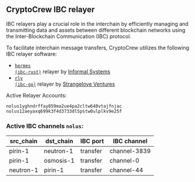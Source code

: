 ## CryptoCrew IBC relayer
IBC relayers play a crucial role in the interchain by efficiently managing and transmitting data and assets between different blockchain networks using the Inter-Blockchain Communication (IBC) protocol.

To facilitate interchain message transfers, CryptoCrew utilizes the following IBC relayer software: 
- <a href="https://github.com/informalsystems/hermes"><code>hermes (ibc-rust)</code></a> relayer by [Informal Systems](https://github.com/informalsystems)
- <a href="https://github.com/cosmos/relayer"><code>rly (ibc-go)</code></a> relayer by [Strangelove Ventures](https://github.com/strangelove-ventures)

Active Relayer Accounts:
```
nolus1yghndrffay859ma2ue4pa2cltw640vtajfnjac
nolus12aeyaxq699k3f4d3733dl5pstw0ulplkv9e25f
```

### Active IBC channels `nolus`:
| src_chain | dst_chain | IBC port | IBC channel |
| --------------- | --------------- | ------------ | ------------------- |
| pirin-1 | neutron-1 | transfer | channel-3839 |
| pirin-1 | osmosis-1 | transfer | channel-0 |
| neutron-1 | pirin-1 | transfer | channel-44 |